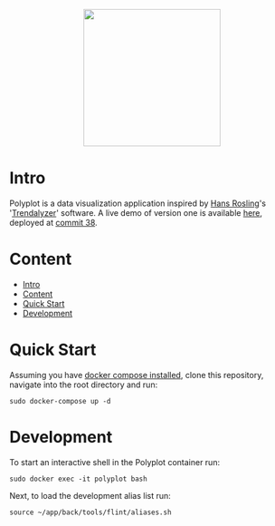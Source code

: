 <p align="center">
  <img width="242" height="242" src="https://github.com/jgphilpott/polyplot/blob/master/app/front/imgs/icons/logo.png">
</p>

# Intro

Polyplot is a data visualization application inspired by [Hans Rosling](https://en.wikipedia.org/wiki/Hans_Rosling)'s '[Trendalyzer](https://en.wikipedia.org/wiki/Trendalyzer)' software. A live demo of version one is available [here](http://i-graph.herokuapp.com/), deployed at [commit 38](https://github.com/jgphilpott/polyplot/tree/dcc0bb9afa1dc0c107565d8ff8ca3ad4b5a07be6).

# Content

 - [Intro](https://github.com/jgphilpott/polyplot#intro)
 - [Content](https://github.com/jgphilpott/polyplot#content)
 - [Quick Start](https://github.com/jgphilpott/polyplot#quick-start)
 - [Development](https://github.com/jgphilpott/polyplot#development)

# Quick Start

Assuming you have [docker compose installed](https://docs.docker.com/compose/install/), clone this repository, navigate into the root directory and run:

```
sudo docker-compose up -d
```

# Development

To start an interactive shell in the Polyplot container run:

```
sudo docker exec -it polyplot bash
```

Next, to load the development alias list run:

```
source ~/app/back/tools/flint/aliases.sh
```
